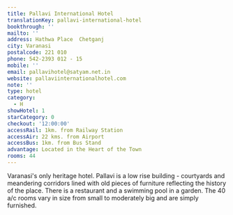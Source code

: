 ```yaml
---
title: Pallavi International Hotel
translationKey: pallavi-international-hotel
bookthrough: ''
mailto: ''
address: Hathwa Place  Chetganj
city: Varanasi
postalcode: 221 010
phone: 542-2393 012 - 15
mobile: ''
email: pallavihotel@satyam.net.in
website: pallaviinternationalhotel.com
note: ''
type: hotel
category:
  - H
showHotel: 1
starCategory: 0
checkout: '12:00:00'
accessRail: 1km. from Railway Station
accessAir: 22 kms. from Airport
accessBus: 1km. from Bus Stand
advantage: Located in the Heart of the Town
rooms: 44
---
```

Varanasi's only heritage hotel. Pallavi is a low rise building - courtyards and meandering corridors lined  with old pieces of furniture reflecting the history of the place. There is a restaurant and a swimming pool in a garden. The 40 a/c rooms vary in size from small to moderately big and are simply furnished.